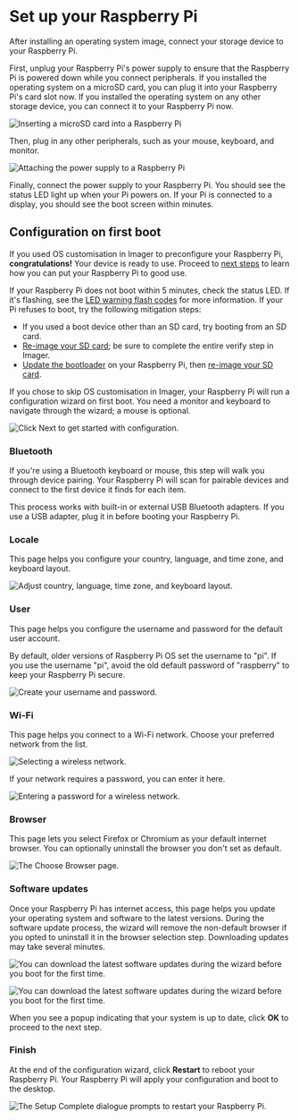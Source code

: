 # Set up your Raspberry Pi

After installing an operating system image, connect your storage device to your Raspberry Pi.

First, unplug your Raspberry Pi's power supply to ensure that the Raspberry Pi is powered down while you connect peripherals. If you installed the operating system on a microSD card, you can plug it into your Raspberry Pi's card slot now. If you installed the operating system on any other storage device, you can connect it to your Raspberry Pi now.

![Inserting a microSD card into a Raspberry Pi](/img/pi-one/getting-started/peripherals/sd-card.png)

Then, plug in any other peripherals, such as your mouse, keyboard, and monitor.

![Attaching the power supply to a Raspberry Pi](/img/pi-one/getting-started/peripherals/cable-all.png)

Finally, connect the power supply to your Raspberry Pi. You should see the status LED light up when your Pi powers on. If your Pi is connected to a display, you should see the boot screen within minutes.

## Configuration on first boot

If you used OS customisation in Imager to preconfigure your Raspberry Pi, **congratulations!** Your device is ready to use. Proceed to [next steps](getting-started.adoc#next-steps) to learn how you can put your Raspberry Pi to good use.

If your Raspberry Pi does not boot within 5 minutes, check the status LED. If it's flashing, see the [LED warning flash codes](configuration.adoc#led-warning-flash-codes) for more information. If your Pi refuses to boot, try the following mitigation steps:

- If you used a boot device other than an SD card, try booting from an SD card.
- [Re-image your SD card](getting-started.adoc#installing-the-operating-system); be sure to complete the entire verify step in Imager.
- [Update the bootloader](raspberry-pi.adoc#bootloader_update_stable) on your Raspberry Pi, then [re-image your SD card](getting-started.adoc#installing-the-operating-system).

If you chose to skip OS customisation in Imager, your Raspberry Pi will run a configuration wizard on first boot. You need a monitor and keyboard to navigate through the wizard; a mouse is optional.

![Click Next to get started with configuration.](/img/pi-one/getting-started/initial-setup/start.png)

### Bluetooth

If you're using a Bluetooth keyboard or mouse, this step will walk you through device pairing. Your Raspberry Pi will scan for pairable devices and connect to the first device it finds for each item.

This process works with built-in or external USB Bluetooth adapters. If you use a USB adapter, plug it in before booting your Raspberry Pi.

### Locale

This page helps you configure your country, language, and time zone, and keyboard layout.

![Adjust country, language, time zone, and keyboard layout.](/img/pi-one/getting-started/initial-setup/locale.png)

### User

This page helps you configure the username and password for the default user account.

By default, older versions of Raspberry Pi OS set the username to "pi". If you use the username "pi", avoid the old default password of "raspberry" to keep your Raspberry Pi secure.

![Create your username and password.](/img/pi-one/getting-started/initial-setup/user.png)

### Wi-Fi

This page helps you connect to a Wi-Fi network. Choose your preferred network from the list.

![Selecting a wireless network.](/img/pi-one/getting-started/initial-setup/network.png)

If your network requires a password, you can enter it here.

![Entering a password for a wireless network.](/img/pi-one/getting-started/initial-setup/network_password.png)

### Browser

This page lets you select Firefox or Chromium as your default internet browser. You can optionally uninstall the browser you don't set as default.

![The Choose Browser page.](/img/pi-one/getting-started/initial-setup/browser.png)

### Software updates

Once your Raspberry Pi has internet access, this page helps you update your operating system and software to the latest versions. During the software update process, the wizard will remove the non-default browser if you opted to uninstall it in the browser selection step. Downloading updates may take several minutes.

![You can download the latest software updates during the wizard before you boot for the first time.](/img/pi-one/getting-started/initial-setup/update.png)

![You can download the latest software updates during the wizard before you boot for the first time.](/img/pi-one/getting-started/initial-setup/download.png)

When you see a popup indicating that your system is up to date, click **OK** to proceed to the next step.

### Finish

At the end of the configuration wizard, click **Restart** to reboot your Raspberry Pi. Your Raspberry Pi will apply your configuration and boot to the desktop.

![The Setup Complete dialogue prompts to restart your Raspberry Pi.](/img/pi-one/getting-started/initial-setup/restart.png)